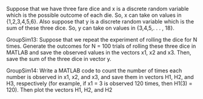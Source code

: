  Suppose that we have three fare dice and x is a discrete random variable which is the possible
outcome of each die. So, x can take on values in {1,2,3,4,5,6}. Also suppose that y is a discrete
random variable which is the sum of these three dice. So, y can take on values in {3,4,5,. . . , 18}.


GroupSim13: Suppose that we repeat the experiment of rolling the dice for N times. Generate the
outcomes for N = 100 trials of rolling these three dice in MATLAB and save the observed
values in the vectors x1, x2 and x3. Then, save the sum of the three dice in vector y.

GroupSim14: Write a MATLAB code to count the number of times each number is observed in x1, x2,
and x3, and save them in vectors H1, H2, and H3, respectively (for example, if x1 = 3 is
observed 120 times, then H1(3) = 120). Then plot the vectors H1, H2, and H2
